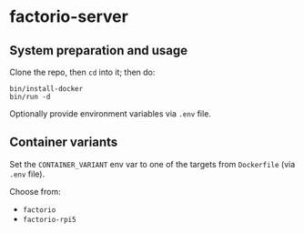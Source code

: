 # factorio-server

## System preparation and usage

Clone the repo, then `cd` into it; then do:

```shell
bin/install-docker
bin/run -d
```

Optionally provide environment variables via `.env` file.

## Container variants

Set the `CONTAINER_VARIANT` env var to one of the targets from `Dockerfile`
(via `.env` file).

Choose from:

- `factorio`
- `factorio-rpi5`
